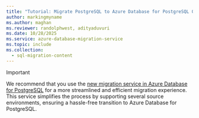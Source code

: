 ```yaml
---
title: "Tutorial: Migrate PostgreSQL to Azure Database for PostgreSQL Online via the Azure Portal"
author: markingmyname
ms.author: maghan
ms.reviewer: randolphwest, adityaduvuri
ms.date: 10/28/2025
ms.service: azure-database-migration-service
ms.topic: include
ms.collection:
  - sql-migration-content
---
```


> [!IMPORTANT]  
> We recommend that you use the [new migration service in Azure Database for PostgreSQL](/azure/postgresql/migrate/migration-service/concepts-migration-service-postgresql) for a more streamlined and efficient migration experience. This service simplifies the process by supporting several source environments, ensuring a hassle-free transition to Azure Database for PostgreSQL.
